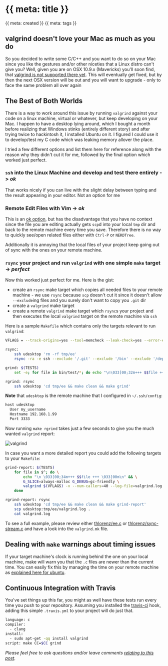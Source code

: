 # {{ meta: title }}

{{ meta: created }}
{{ meta: tags }}

## valgrind doesn't love your Mac as much as you do

So you decided to write some C/C++ and you want to do so on your Mac since you like the gestures and/or other niceties
that a Linux distro can't give you? Well, given you are on OSX 10.9.x (Mavericks) you'll soon find, that [valgrind is not
supported there yet](https://bugs.kde.org/show_bug.cgi?id=326724). This will eventually get fixed, but by then the next
OSX version will be out and you will want to upgrade - only to face the same problem all over again

## The Best of Both Worlds

There is a way to work around this issue by running `valgrind` against your code on a linux machine, virtual or
whatever, but keep developing on your Mac. I happen to have a desktop lying around, which I bought a month before realizing that
Windows stinks (entirely different story) and after trying twice to hackintosh it, I installed Ubuntu on it. I figured I
could use it to develop/test my C code which was leaking memory allover the place.

I tried a few different options and list them here for reference along with the reason why they didn't cut it for me,
followed by the final option which worked just perfect.

### `ssh` into the Linux Machine and develop and test there entirely -> *ok*

That works nicely if you can live with the slight delay between typing and the result appearing in your editor. Not
an option for me

### Remote Edit Files with Vim -> *ok*

This is an [ok option](http://vim.wikia.com/wiki/Editing_remote_files_via_scp_in_vim), but has the disadvantage that you
have no context since the file you are editing actually gets `scp`d into your local `tmp` dir and back to the remote
machine every time you save. Therefore there is no way to quickly see/open related files either with `Ctrl-P` or
`NERDTree`.

Additionally it is annoying that the local files of your project keep going out of sync with the ones on your remote
machine.

### `rsync` your project and run `valgrind` with one simple `make` target -> *perfect*

Now this worked just perfect for me. Here is the gist:

- create an `rsync` make target which copies all needed files to your remote machine - we use `rsync` because `scp`
  doesn't cut it since it doesn't allow `--exclude`ing files and you surely don't want to copy you `.git` dir
- create a `valgrind` make target 
- create a remote `valgrind` make target which `rsync`s your project and then executes the local `valgrind` target on
  the remote machine via `ssh`

Here is a sample `Makefile` which contains only the targets relevant to run `valgrind`:

```sh
VFLAGS = --track-origins=yes --tool=memcheck --leak-check=yes --error-exitcode=1

rsync:
	ssh udesktop 'rm -rf tmp/ee'
	rsync -ra -e ssh --exclude '/.git' --exclude '/bin' --exclude '/deps/**/*.o' --exclude '/build' . udesktop:tmp/ee

grind: $(TESTS)
	set -e; for file in bin/test/*; do echo "\n\033[00;32m+++ $$file +++\033[00m\n" && valgrind $(VFLAGS) ./$$file; done

rgrind: rsync
	ssh udesktop 'cd tmp/ee && make clean && make grind'
```

**Note** that `udesktop` is the remote machine that I configured in `~/.ssh/config`:

```sh
host udesktop
  User my_username
  Hostname 192.168.1.99
  Port 3333 
```

Now running `make rgrind` takes just a few seconds to give you the much wanted `valgrind` report:

![valgrind](https://raw.github.com/thlorenz/thlorenz.com-blog/master/assets/images/valgrind.png)

In case you want a more detailed report you could add the following targets to your `Makefile`:

```sh
grind-report: $(TESTS) 
	for file in $^; do \
		echo "\n \033[00;34m+++ $$file +++ \033[00m\n" && \
		G_SLICE=always-malloc G_DEBUG=gc-friendly \
		valgrind $(VFLAGS) -v --num-callers=40 --log-file=valgrind.log ./$$file; \
	done

rgrind-report: rsync
	ssh udesktop 'cd tmp/ee && make clean && make grind-report'
	scp udesktop:tmp/ee/valgrind.log .
	cat valgrind.log
```

To see a full example, please review either [thlorenz/ee.c](https://github.com/thlorenz/ee.c) or [thlorenz/sync-stream.c](https://github.com/thlorenz/sync-stream.c) and have a look into the
`valgrind.mk` file.

## Dealing with `make` warnings about timing issues

If your target machine's clock is running behind the one on your local machine, make will warn you that the `.c` files
are newer than the current time. You can easily fix this by managing the time on your remote machine as [explained here
for ubuntu](http://codeghar.wordpress.com/2007/12/06/manage-time-in-ubuntu-through-command-line/).

## Continuous Integration with Travis

You've set things up this far, you might as well have these tests run every time you push to your repository.
Assuming you installed the [travis-ci](http://docs.travis-ci.com/user/getting-started/) hook, adding this simple
`.travis.yml` to your project will do just that.

```sh
language: c
compiler:
  - clang
install:
  - sudo apt-get -qq install valgrind
script: make CC=$CC grind
```

*Please feel free to ask questions and/or leave comments [relating to this post](https://github.com/thlorenz/thlorenz.com-blog/issues/7).*
